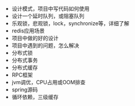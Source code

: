 - 设计模式，项目中写代码如何使用
- 设计一个延时队列，或阻塞队列
- 乐观锁，悲观锁，lock，synchronize等，详细了解
- redis应用场景
- 项目中做的好的设计
- 项目中遇到的问题，怎么解决
- 分布式锁
- 分布式事务
- 分布式缓存
- RPC框架
- jvm调优，CPU占用或OOM排查
- spring源码
- 循环依赖，三级缓存
